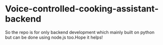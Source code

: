 # Voice-controlled-cooking-assistant-backend
So the repo is for only backend development which mainly built on python but can be done using node.js too.Hope it helps!


